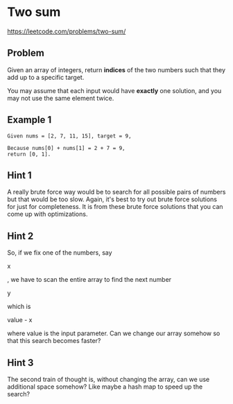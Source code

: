 # Two sum

https://leetcode.com/problems/two-sum/

## Problem

Given an array of integers, return **indices** of the two numbers such that they add up to a specific target.

You may assume that each input would have **exactly** one solution, and you may not use the same element twice.

## Example 1

```
Given nums = [2, 7, 11, 15], target = 9,

Because nums[0] + nums[1] = 2 + 7 = 9,
return [0, 1].
```

## Hint 1

A really brute force way would be to search for all possible pairs of numbers but that would be too slow. Again, it's best to try out brute force solutions for just for completeness. It is from these brute force solutions that you can come up with optimizations.

## Hint 2

So, if we fix one of the numbers, say

x

, we have to scan the entire array to find the next number

y

which is

value - x

where value is the input parameter. Can we change our array somehow so that this search becomes faster?

## Hint 3

The second train of thought is, without changing the array, can we use additional space somehow? Like maybe a hash map to speed up the search?
